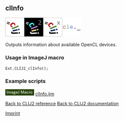 ## clInfo
<img src="images/mini_clij1_logo.png"/><img src="images/mini_clij2_logo.png"/><img src="images/mini_clijx_logo.png"/><img src="images/mini_cle_logo.png"/>

Outputs information about available OpenCL devices.

### Usage in ImageJ macro
```
Ext.CLIJ2_clInfo();
```




### Example scripts
<a href="https://github.com/clij/clij2-docs/blob/master/src/main/macro/clInfo.ijm"><img src="images/language_macro.png" height="20"/></a> [clInfo.ijm](https://github.com/clij/clij2-docs/blob/master/src/main/macro/clInfo.ijm)  


[Back to CLIJ2 reference](https://clij.github.io/clij2-docs/reference)
[Back to CLIJ2 documentation](https://clij.github.io/clij2-docs)

[Imprint](https://clij.github.io/imprint)

